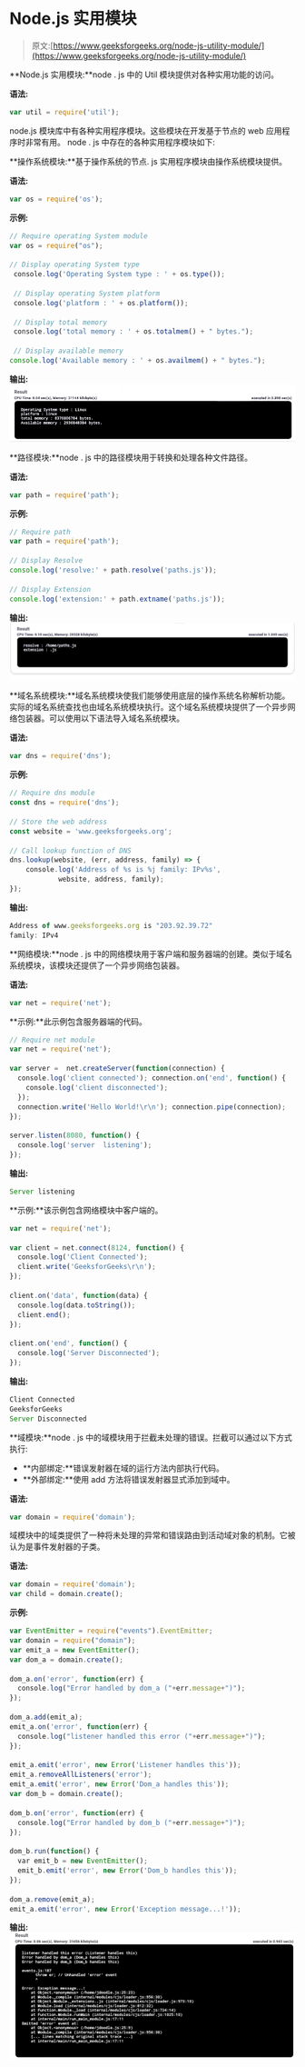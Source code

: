 # Node.js 实用模块

> 原文:[https://www.geeksforgeeks.org/node-js-utility-module/](https://www.geeksforgeeks.org/node-js-utility-module/)

**Node.js 实用模块:**node . js 中的 Util 模块提供对各种实用功能的访问。

**语法:**

```js
var util = require('util');
```

node.js 模块库中有各种实用程序模块。这些模块在开发基于节点的 web 应用程序时非常有用。
node . js 中存在的各种实用程序模块如下:

**操作系统模块:**基于操作系统的节点. js 实用程序模块由操作系统模块提供。

**语法:**

```js
var os = require('os');
```

**示例:**

```js
// Require operating System module
var os = require("os"); 

// Display operating System type
 console.log('Operating System type : ' + os.type()); 

 // Display operating System platform
 console.log('platform : ' + os.platform()); 

 // Display total memory
 console.log('total memory : ' + os.totalmem() + " bytes."); 

 // Display available memory 
console.log('Available memory : ' + os.availmem() + " bytes.");
```

**输出:**
![](img/efb5cc537db81d43922870e6ddc4e599.png)

**路径模块:**node . js 中的路径模块用于转换和处理各种文件路径。

**语法:**

```js
var path = require('path');
```

**示例:**

```js
// Require path
var path = require('path');

// Display Resolve
console.log('resolve:' + path.resolve('paths.js')); 

// Display Extension
console.log('extension:' + path.extname('paths.js'));
```

**输出:**
![](img/5273b7f55f7513e72b1950c59ff221f5.png)

**域名系统模块:**域名系统模块使我们能够使用底层的操作系统名称解析功能。实际的域名系统查找也由域名系统模块执行。这个域名系统模块提供了一个异步网络包装器。可以使用以下语法导入域名系统模块。

**语法:**

```js
var dns = require('dns');
```

**示例:**

```js
// Require dns module
const dns = require('dns'); 

// Store the web address
const website = 'www.geeksforgeeks.org';

// Call lookup function of DNS
dns.lookup(website, (err, address, family) => { 
    console.log('Address of %s is %j family: IPv%s',
            website, address, family); 
}); 
```

**输出:**

```js
Address of www.geeksforgeeks.org is "203.92.39.72"
family: IPv4

```

**网络模块:**node . js 中的网络模块用于客户端和服务器端的创建。类似于域名系统模块，该模块还提供了一个异步网络包装器。

**语法:**

```js
var net = require('net');
```

**示例:**此示例包含服务器端的代码。

```js
// Require net module
var net = require('net'); 

var server =  net.createServer(function(connection) { 
  console.log('client connected'); connection.on('end', function() { 
    console.log('client disconnected');
  }); 
  connection.write('Hello World!\r\n'); connection.pipe(connection); 
});

server.listen(8080, function() { 
  console.log('server  listening');
});
```

**输出:**

```js
Server listening
```

**示例:**该示例包含网络模块中客户端的。

```js
var net = require('net');

var client = net.connect(8124, function() { 
  console.log('Client Connected');
  client.write('GeeksforGeeks\r\n');
});

client.on('data', function(data) {
  console.log(data.toString());
  client.end();
});

client.on('end', function() {
  console.log('Server Disconnected');
});
```

**输出:**

```js
Client Connected 
GeeksforGeeks
Server Disconnected

```

**域模块:**node . js 中的域模块用于拦截未处理的错误。拦截可以通过以下方式执行:

*   **内部绑定:**错误发射器在域的运行方法内部执行代码。
*   **外部绑定:**使用 add 方法将错误发射器显式添加到域中。

**语法:**

```js
var domain = require('domain');
```

域模块中的域类提供了一种将未处理的异常和错误路由到活动域对象的机制。它被认为是事件发射器的子类。

**语法:**

```js
var domain = require('domain');
var child = domain.create();

```

**示例:**

```js
var EventEmitter = require("events").EventEmitter; 
var domain = require("domain");
var emit_a = new EventEmitter();
var dom_a = domain.create(); 

dom_a.on('error', function(err) { 
  console.log("Error handled by dom_a ("+err.message+")"); 
});

dom_a.add(emit_a);
emit_a.on('error', function(err) { 
  console.log("listener handled this error ("+err.message+")"); 
});

emit_a.emit('error', new Error('Listener handles this')); 
emit_a.removeAllListeners('error'); 
emit_a.emit('error', new Error('Dom_a handles this')); 
var dom_b = domain.create(); 

dom_b.on('error', function(err) {
  console.log("Error handled by dom_b ("+err.message+")"); 
});

dom_b.run(function() {
  var emit_b = new EventEmitter(); 
  emit_b.emit('error', new Error('Dom_b handles this')); 
});

dom_a.remove(emit_a);
emit_a.emit('error', new Error('Exception message...!'));
```

**输出:**
![](img/602de7c9a770b5e3cd73795cdd3f5081.png)